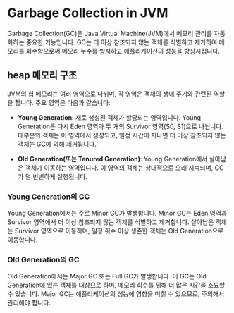 # Garbage Collection in JVM

Garbage Collection(GC)은 Java Virtual Machine(JVM)에서 메모리 관리를 자동화하는 중요한 기능입니다. GC는 더 이상 참조되지 않는 객체를 식별하고 제거하여 메모리를 회수함으로써 메모리 누수를 방지하고 애플리케이션의 성능을 향상시킵니다.

## heap 메모리 구조

JVM의 힙 메모리는 여러 영역으로 나뉘며, 각 영역은 객체의 생애 주기와 관련된 역할을 합니다. 주요 영역은 다음과 같습니다:

- **Young Generation**: 새로 생성된 객체가 할당되는 영역입니다. Young Generation은 다시 Eden 영역과 두 개의 Survivor 영역(S0, S1)으로 나뉩니다. 대부분의 객체는 이 영역에서 생성되고, 일정 시간이 지나면 더 이상 참조되지 않는 객체는 GC에 의해 제거됩니다.

- **Old Generation(또는 Tenured Generation)**: Young Generation에서 살아남은 객체가 이동하는 영역입니다. 이 영역의 객체는 상대적으로 오래 지속되며, GC가 덜 빈번하게 실행됩니다.

### Young Generation의 GC
Young Generation에서는 주로 Minor GC가 발생합니다. Minor GC는 Eden 영역과 Survivor 영역에서 더 이상 참조되지 않는 객체를 식별하고 제거합니다. 살아남은 객체는 Survivor 영역으로 이동하며, 일정 횟수 이상 생존한 객체는 Old Generation으로 이동합니다.

### Old Generation의 GC
Old Generation에서는 Major GC 또는 Full GC가 발생합니다. 이 GC는 Old Generation에 있는 객체를 대상으로 하며, 메모리 회수를 위해 더 많은 시간을 소요할 수 있습니다. Major GC는 애플리케이션의 성능에 영향을 미칠 수 있으므로, 주의해서 관리해야 합니다.

